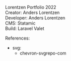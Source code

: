 Lorentzen Portfolio 2022  <br>
  Creator: Anders Lorentzen  <br>
  Developer: Anders Lorentzen <br>
  CMS: Statamic  <br>
  Build: Laravel Valet <br>
  




References: 
  - svg:
    - chevron-svgrepo-com
